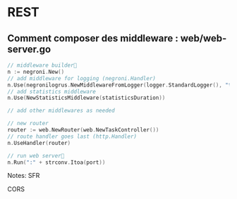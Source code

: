 <!-- .slide: class="with-code" -->

# REST

## Comment composer des middleware : web/web-server.go

```go
// middleware builder
n := negroni.New()
// add middleware for logging (negroni.Handler)
n.Use(negronilogrus.NewMiddlewareFromLogger(logger.StandardLogger(), "task"))
// add statistics middleware
n.Use(NewStatisticsMiddleware(statisticsDuration))

// add other middlewares as needed

// new router
router := web.NewRouter(web.NewTaskController())
// route handler goes last (http.Handler)
n.UseHandler(router)

// run web server
n.Run(":" + strconv.Itoa(port))
```

Notes:
SFR

CORS

